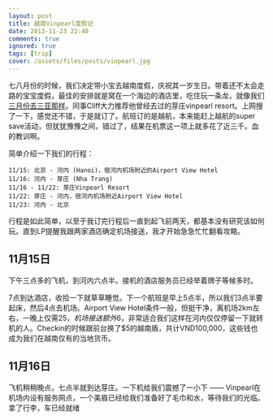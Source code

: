 ```yaml
---
layout: post
title: 越南Vinpearl度假记
date: 2013-11-23 22:40
comments: true
ignored: true
tags: [trip]
cover: /assets/files/posts/vinpearl.jpg
---
```


七八月份的时候，我们决定带小宝去越南度假，庆祝其一岁生日。带着还不太会走路的宝宝度假，最佳的安排就是窝在一个海边的酒店里，吃住玩一条龙，就像我们 [三月份去三亚那样](/posts/2013-03-19-taking-baby-to-vacation.html)。同事Cliff大力推荐他曾经去过的芽庄vinpearl resort。上网搜了一下，感觉还不错，于是就订了。航班订的是越航，本来能赶上越航的super save活动，但犹犹豫豫之间，错过了，结果在机票这一项上就多花了近三千。血的教训啊。

简单介绍一下我们的行程：

```
11/15: 北京 - 河内 (Hanoi)，宿河内机场附近的Airport View Hotel
11/16: 河内 - 芽庄 (Nha Trang)
11/16 - 11/22: 芽庄Vinpearl Resort
11/22: 芽庄 - 河内，宿河内机场附近Airport View Hotel
11/23: 河内 - 北京
```

行程是如此简单，以至于我订完行程后一直到起飞前两天，都基本没有研究该如何玩。直到LP提醒我跟两家酒店确定机场接送，我才开始急急忙忙翻看攻略。

## 11月15日

下午三点多的飞机，到河内六点半。接机的酒店服务员已经举着牌子等候多时。

7点到达酒店，收拾一下就草草睡觉。下一个航班是早上5点半，所以我们3点半要起床，然后4点去机场。Airport View Hotel条件一般，但挺干净，离机场2km左右，一晚上仅需$25，机场接送额外$6，非常适合我们这样在河内仅仅停留一下就转机的人。Checkin的时候跟前台换了$5的越南盾，共计VND100,000，这些钱也成为我们在越南仅有的当地货币。

## 11月16日

飞机稍稍晚点，七点半就到达芽庄。一下机给我们震撼了一小下 —— Vinpearl在机场内设有服务网点，一个美眉已经给我们准备好了毛巾和水，等待我们的光临。拿了行李，车已经就绪
